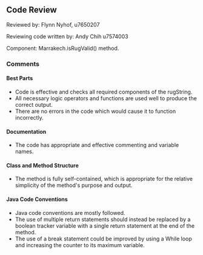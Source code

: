 ## Code Review

Reviewed by: Flynn Nyhof, u7650207

Reviewing code written by: Andy Chih u7574003

Component: Marrakech.isRugValid() method.

### Comments 
#### Best Parts
* Code is effective and checks all required components of the rugString.
* All necessary logic operators and functions are used well to produce the correct output.
* There are no errors in the code which would cause it to function incorrectly.
#### Documentation
* The code has appropriate and effective commenting and variable names.
#### Class and Method Structure
* The method is fully self-contained, which is appropriate for the relative simplicity of the method's purpose and output.
#### Java Code Conventions
* Java code conventions are mostly followed.
* The use of multiple return statements should instead be replaced by a boolean tracker variable with a single return statement at the end of the method.
* The use of a break statement could be improved by using a While loop and increasing the counter to its maximum variable.